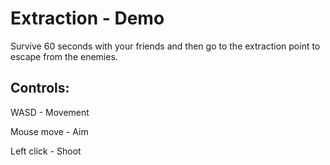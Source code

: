 
# Extraction - Demo

Survive 60 seconds with your friends and then go to the extraction point to escape from the enemies.

## Controls:

WASD - Movement

Mouse move - Aim

Left click - Shoot

